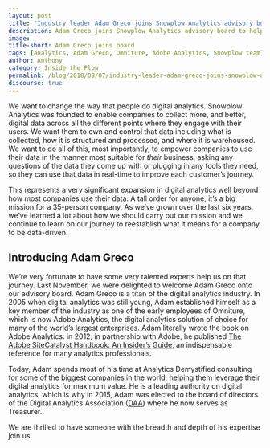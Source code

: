 ```yaml
---
layout: post
title: "Industry leader Adam Greco joins Snowplow Analytics advisory board"
description: Adam Greco joins Snowplow Analytics advisory board to help us grow
image:
title-short: Adam Greco joins board
tags: [analytics, Adam Greco, Omniture, Adobe Analytics, Snowplow team]
author: Anthony
category: Inside the Plow
permalink: /blog/2018/09/07/industry-leader-adam-greco-joins-snowplow-analytics-advisory-board/
discourse: true
---
```


We want to change the way that people do digital analytics. Snowplow Analytics was founded to enable companies to collect more, and better, digital data across all the different points where they engage with their users. We want them to own and control that data including what is collected, how it is structured and processed, and where it is warehoused. We want to do all of this, most importantly, to empower companies to use their data in the manner most suitable for *their* business, asking any questions of the data they come up with or plugging in any tools they need, so they can use that data in real-time to improve each customer’s journey.

This represents a very significant expansion in digital analytics well beyond how most companies use their data. A tall order for anyone, it’s a big mission for a 35-person company. As we’ve grown over the last six years, we’ve learned a lot about how we should carry out our mission and we continue to learn on our journey to reestablish what it means for a company to be data-driven.

<h2 id="adam greco">Introducing Adam Greco</h2>

We’re very fortunate to have some very talented experts help us on that journey. Last November, we were delighted to welcome Adam Greco onto our advisory board. Adam Greco is a titan of the digital analytics industry. In 2005 when digital analytics was still young, Adam established himself as a key member of the industry as one of the early employees of Omniture, which is now Adobe Analytics, the digital analytics solution of choice for many of the world’s largest enterprises. Adam literally wrote the book on Adobe Analytics: in 2012, in partnership with Adobe, he published [The Adobe SiteCatalyst Handbook: An Insider’s Guide][book], an indispensable reference for many analytics professionals.

Today, Adam spends most of his time at Analytics Demystified consulting for some of the biggest companies in the world, helping them leverage their digital analytics for maximum value. He is a leading authority on digital analytics, which is why in 2015, Adam was elected to the board of directors of the Digital Analytics Association ([DAA][daa]) where he now serves as Treasurer.

We are thrilled to have someone with the breadth and depth of his expertise join us.





[book]: https://www.amazon.com/Adobe-SiteCatalyst-Handbook-Insiders-Guide/dp/032185991X/


[daa]: https://www.digitalanalyticsassociation.org/
